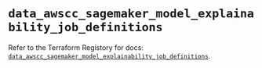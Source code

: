 # `data_awscc_sagemaker_model_explainability_job_definitions`

Refer to the Terraform Registory for docs: [`data_awscc_sagemaker_model_explainability_job_definitions`](https://registry.terraform.io/providers/hashicorp/awscc/0.70.0/docs/data-sources/sagemaker_model_explainability_job_definitions).
